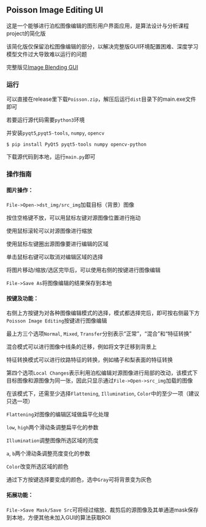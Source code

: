 ## Poisson Image Editing UI

这是一个能够进行泊松图像编辑的图形用户界面应用，是算法设计与分析课程project的简化版

该简化版仅保留泊松图像编辑的部分，以解决完整版GUI环境配置困难、深度学习模型文件过大导致难以运行的问题

完整版见[Image Blending GUI](https://github.com/Lllmmr/Image-Blending-GUI)

### 运行

可以直接在release里下载`Poisson.zip`，解压后运行`dist`目录下的main.exe文件即可

若要运行源代码需要`python3`环境

并安装`pyqt5`,`pyqt5-tools`, `numpy`, `opencv`

```
$ pip install PyQt5 pyqt5-tools numpy opencv-python
```

下载源代码到本地，运行`main.py`即可

### 操作指南

#### 图片操作：

`File->Open->dst_img/src_img`加载目标（背景）图像

按住空格键不放，可以用鼠标左键对源图像位置进行拖动

使用鼠标滚轮可以对源图像进行缩放

使用鼠标左键圈出源图像要进行编辑的区域

单击鼠标右键可以取消对编辑区域的选择

将图片移动/缩放/选区完毕后，可以使用右侧的按键进行图像编辑

`File->Save As`将图像编辑的结果保存到本地

#### 按键及功能：

右侧上方按键为对各种图像编辑模式的选择，模式都选择完后，即可按右侧最下方`Poisson Image Editing`按键进行图像编辑

最上方三个选项`Normal`, `Mixed`, `Transfer`分别表示“正常”，“混合”和“特征转换”

混合模式可以进行图像中线条的迁移，例如将文字迁移到背景上

特征转换模式可以进行纹路特征的转换，例如橘子和梨表面的特征转换



第四个选项`Local Changes`表示利用泊松编辑对源图像进行局部的改动，该模式下目标图像和源图像为同一张，因此只显示通过`File->Open->src_img`加载的图像

在该模式下，还需至少选择`Flattening`, `Illumination`, `Color`中的至少一项（建议只选一项）

`Flattening`对图像的编辑区域做扁平化处理

`low`, `high`两个滑动条调整扁平化的参数

`Illumination`调整图像所选区域的亮度

`a`, `b`两个滑动条调整亮度变化的参数

`Color`改变所选区域的颜色

通过下方按键选择要变成的颜色，选中`Gray`可将背景变为灰色

#### 拓展功能：

`File->Save Mask/Save Src`可将经过缩放、裁剪后的源图像及其单通道mask保存到本地，方便其他未加入GUI的算法获取ROI